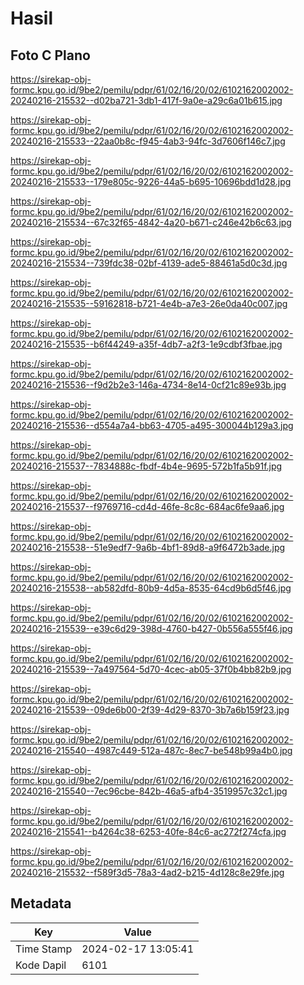 # Hasil

## Foto C Plano

https://sirekap-obj-formc.kpu.go.id/9be2/pemilu/pdpr/61/02/16/20/02/6102162002002-20240216-215532--d02ba721-3db1-417f-9a0e-a29c6a01b615.jpg

https://sirekap-obj-formc.kpu.go.id/9be2/pemilu/pdpr/61/02/16/20/02/6102162002002-20240216-215533--22aa0b8c-f945-4ab3-94fc-3d7606f146c7.jpg

https://sirekap-obj-formc.kpu.go.id/9be2/pemilu/pdpr/61/02/16/20/02/6102162002002-20240216-215533--179e805c-9226-44a5-b695-10696bdd1d28.jpg

https://sirekap-obj-formc.kpu.go.id/9be2/pemilu/pdpr/61/02/16/20/02/6102162002002-20240216-215534--67c32f65-4842-4a20-b671-c246e42b6c63.jpg

https://sirekap-obj-formc.kpu.go.id/9be2/pemilu/pdpr/61/02/16/20/02/6102162002002-20240216-215534--739fdc38-02bf-4139-ade5-88461a5d0c3d.jpg

https://sirekap-obj-formc.kpu.go.id/9be2/pemilu/pdpr/61/02/16/20/02/6102162002002-20240216-215535--59162818-b721-4e4b-a7e3-26e0da40c007.jpg

https://sirekap-obj-formc.kpu.go.id/9be2/pemilu/pdpr/61/02/16/20/02/6102162002002-20240216-215535--b6f44249-a35f-4db7-a2f3-1e9cdbf3fbae.jpg

https://sirekap-obj-formc.kpu.go.id/9be2/pemilu/pdpr/61/02/16/20/02/6102162002002-20240216-215536--f9d2b2e3-146a-4734-8e14-0cf21c89e93b.jpg

https://sirekap-obj-formc.kpu.go.id/9be2/pemilu/pdpr/61/02/16/20/02/6102162002002-20240216-215536--d554a7a4-bb63-4705-a495-300044b129a3.jpg

https://sirekap-obj-formc.kpu.go.id/9be2/pemilu/pdpr/61/02/16/20/02/6102162002002-20240216-215537--7834888c-fbdf-4b4e-9695-572b1fa5b91f.jpg

https://sirekap-obj-formc.kpu.go.id/9be2/pemilu/pdpr/61/02/16/20/02/6102162002002-20240216-215537--f9769716-cd4d-46fe-8c8c-684ac6fe9aa6.jpg

https://sirekap-obj-formc.kpu.go.id/9be2/pemilu/pdpr/61/02/16/20/02/6102162002002-20240216-215538--51e9edf7-9a6b-4bf1-89d8-a9f6472b3ade.jpg

https://sirekap-obj-formc.kpu.go.id/9be2/pemilu/pdpr/61/02/16/20/02/6102162002002-20240216-215538--ab582dfd-80b9-4d5a-8535-64cd9b6d5f46.jpg

https://sirekap-obj-formc.kpu.go.id/9be2/pemilu/pdpr/61/02/16/20/02/6102162002002-20240216-215539--e39c6d29-398d-4760-b427-0b556a555f46.jpg

https://sirekap-obj-formc.kpu.go.id/9be2/pemilu/pdpr/61/02/16/20/02/6102162002002-20240216-215539--7a497564-5d70-4cec-ab05-37f0b4bb82b9.jpg

https://sirekap-obj-formc.kpu.go.id/9be2/pemilu/pdpr/61/02/16/20/02/6102162002002-20240216-215539--09de6b00-2f39-4d29-8370-3b7a6b159f23.jpg

https://sirekap-obj-formc.kpu.go.id/9be2/pemilu/pdpr/61/02/16/20/02/6102162002002-20240216-215540--4987c449-512a-487c-8ec7-be548b99a4b0.jpg

https://sirekap-obj-formc.kpu.go.id/9be2/pemilu/pdpr/61/02/16/20/02/6102162002002-20240216-215540--7ec96cbe-842b-46a5-afb4-3519957c32c1.jpg

https://sirekap-obj-formc.kpu.go.id/9be2/pemilu/pdpr/61/02/16/20/02/6102162002002-20240216-215541--b4264c38-6253-40fe-84c6-ac272f274cfa.jpg

https://sirekap-obj-formc.kpu.go.id/9be2/pemilu/pdpr/61/02/16/20/02/6102162002002-20240216-215532--f589f3d5-78a3-4ad2-b215-4d128c8e29fe.jpg


## Metadata

| Key        | Value               |
| ---------- | ------------------- |
| Time Stamp | 2024-02-17 13:05:41 |
| Kode Dapil | 6101                |




